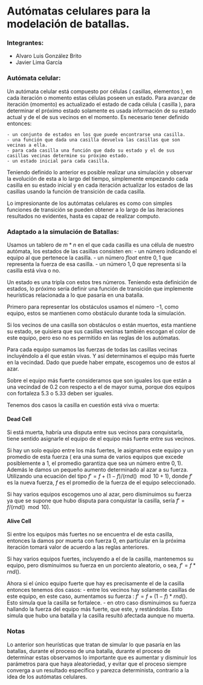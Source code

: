 # Autómatas celulares para la modelación de batallas.

### Integrantes:

- Alvaro Luis González Brito
- Javier Lima García

### Autómata celular:

Un autómata celular está compuesto por células ( casillas, elementos ), en cada iteración o momento estas células poseen un estado. Para avanzar de iteración (momento) es actualizado el estado de cada célula ( casilla ), para determinar el próximo estado solamente es usada información de su estado actual y de el de sus vecinos en el momento. Es necesario tener definido entonces:

	- un conjunto de estados en los que puede encontrarse una casilla.
	- una función que dada una casilla devuelva las casillas que son vecinas a ella.
	- para cada casilla una función que dado su estado y el de sus casillas vecinas determine su próximo estado.
	- un estado inicial para cada casilla.
	
Teniendo definido lo anterior es posible realizar una simulación y observar la evolución de esta a lo largo del tiempo, simplemente empezando cada casilla en su estado inicial y en cada iteración actualizar los estados de las casillas usando la función de transición de cada casilla.

Lo impresionante de los autómatas celulares es como con simples funciones de transición se pueden obtener a lo largo de las iteraciones resultados no evidentes, hasta es capaz de realizar computo.

### Adaptado a la simulación de Batallas:

Usamos un tablero de $m*n$ en el que cada casilla es una célula de nuestro autómata, los estados de las casillas consisten en:
	- un número indicando el equipo al que pertenece la casilla.
	- un número *float* entre $0, 1$ que representa la fuerza de esa casilla.
	- un número $1, 0$ que representa si la casilla está viva o no.

Un estado es una tripla con estos tres números. Teniendo esta definición de estados, lo próximo sería definir una función de transición que implemente heurísticas relacionada a lo que pasaría en una batalla.

Primero para representar los obstáculos usamos el número $-1$, como equipo, estos se mantienen como obstáculo durante toda la simulación.

Si los vecinos de una casilla son obstáculos o están muertos, esta mantiene su estado, se quisiera que sus casillas vecinas también escogan el color de este equipo, pero eso no es permitido en las reglas de los autómatas.

Para cada equipo sumamos las fuerzas de todas las casillas vecinas incluyéndolo a él que están vivas. Y así determinamos el equipo más fuerte en la vecindad. Dado que puede haber empate, escogemos uno de estos al azar.

Sobre el equipo más fuerte consideramos que son iguales los que están a una vecindad de 0.2 con respecto a el de mayor suma, porque dos equipos con fortaleza 5.3 o 5.33 deben ser iguales.

Tenemos dos casos la casilla en cuestión está viva o muerta:

#### Dead Cell

Si está muerta, habría una disputa entre sus vecinos para conquistarla, tiene sentido asignarle el equipo de el equipo más fuerte entre sus vecinos.

Si hay un solo equipo entre los más fuertes, le asignamos este equipo y un promedio de esta fuerza ( era una suma de varios equipos que excede posiblemente a 1, el promedio garantiza que sea un número entre $0, 1$). Además le damos un pequeño aumento determinado al azar a su fuerza. Utilizando una ecuación del tipo $f' = f + (1-f) / (rnd() \mod 10 + 1)$, donde $f'$ es la nueva fuerza, $f$ es el promedio de la fuerza de el equipo seleccionado.

Si hay varios equipos escogemos uno al azar, pero disminuimos su fuerza ya que se supone que hubo disputa para conquistar la casilla, sería $f' = f / (rnd() \mod 10)$.

#### Alive Cell

Si entre los equipos más fuertes no se encuentra el de esta casilla, entonces la damos por muerta con fuerza $0$, en particular en la próxima iteración tomará valor de acuerdo a las reglas anteriores.

Si hay varios equipos fuertes, incluyendo a el de la casilla, mantenemos su equipo, pero disminuimos su fuerza en un porciento aleatorio, o sea, $f' = f * rnd()$.

Ahora si el único equipo fuerte que hay es precisamente el de la casilla entonces tenemos dos casos:
	- entre los vecinos hay solamente casillas de este equipo, en este caso, aumentamos su fuerza : $f' = f + (1-f) * rnd()$. Esto simula que la casilla se fortalece.
	- en otro caso disminuimos su fuerza hallando la fuerza del equipo más fuerte, que este, y restándolas. Esto simula que hubo una batalla y la casilla resultó afectada aunque no muerta.   

### Notas

Lo anterior son heurísticas que tratan de simular lo que pasaría en las batallas, durante el proceso de una batalla, durante el proceso de determinar estas observamos lo importante que es aumentar y disminuir los parámetros para que haya aleatoriedad, y evitar que el proceso siempre converga a un resultado específico y parezca determinista, contrario a la idea de los autómatas celulares.